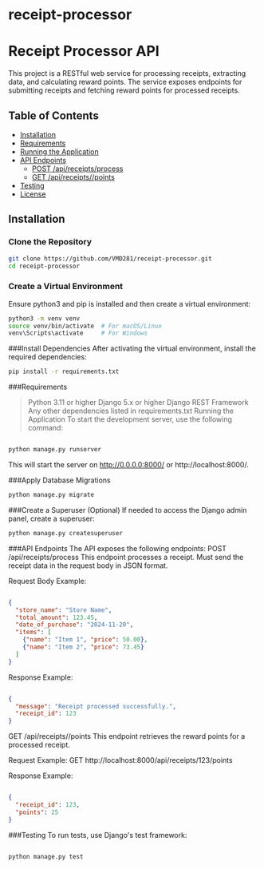 # receipt-processor
# Receipt Processor API

This project is a RESTful web service for processing receipts, extracting data, and calculating reward points. The service exposes endpoints for submitting receipts and fetching reward points for processed receipts.

## Table of Contents
- [Installation](#installation)
- [Requirements](#requirements)
- [Running the Application](#running-the-application)
- [API Endpoints](#api-endpoints)
  - [POST /api/receipts/process](#post-apireceiptsprocess)
  - [GET /api/receipts/<id>/points](#get-apireceiptsidpoints)
- [Testing](#testing)
- [License](#license)

## Installation

### Clone the Repository
```bash
git clone https://github.com/VMD281/receipt-processor.git
cd receipt-processor
```
### Create a Virtual Environment
Ensure python3 and pip is installed and then create a virtual environment:

```bash
python3 -m venv venv
source venv/bin/activate  # For macOS/Linux
venv\Scripts\activate     # For Windows
```

###Install Dependencies
After activating the virtual environment, install the required dependencies:

```bash
pip install -r requirements.txt
```
###Requirements
> Python 3.11 or higher
> Django 5.x or higher
> Django REST Framework
> Any other dependencies listed in requirements.txt
> Running the Application
> To start the development server, use the following command:

```bash

python manage.py runserver
```
This will start the server on http://0.0.0.0:8000/ or http://localhost:8000/.

###Apply Database Migrations


```bash
python manage.py migrate
```
###Create a Superuser (Optional)
If needed to access the Django admin panel, create a superuser:

```bash
python manage.py createsuperuser
```
###API Endpoints
The API exposes the following endpoints:
POST /api/receipts/process
This endpoint processes a receipt. Must send the receipt data in the request body in JSON format.

Request Body Example:
```json

{
  "store_name": "Store Name",
  "total_amount": 123.45,
  "date_of_purchase": "2024-11-20",
  "items": [
    {"name": "Item 1", "price": 50.00},
    {"name": "Item 2", "price": 73.45}
  ]
}
```
Response Example:
```json

{
  "message": "Receipt processed successfully.",
  "receipt_id": 123
}
```

GET /api/receipts/<id>/points
This endpoint retrieves the reward points for a processed receipt.

Request Example:
GET http://localhost:8000/api/receipts/123/points

Response Example:
```json

{
  "receipt_id": 123,
  "points": 25
}
```
###Testing
To run tests, use Django's test framework:

```bash

python manage.py test

```

